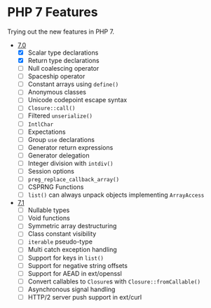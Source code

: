 # PHP 7 Features

Trying out the new features in PHP 7.

- [7.0](http://php.net/manual/en/migration70.new-features.php)
    - [x] Scalar type declarations
    - [x] Return type declarations
    - [ ] Null coalescing operator
    - [ ] Spaceship operator
    - [ ] Constant arrays using `define()`
    - [ ] Anonymous classes
    - [ ] Unicode codepoint escape syntax
    - [ ] `Closure::call()`
    - [ ] Filtered `unserialize()`
    - [ ] `IntlChar`
    - [ ] Expectations
    - [ ] Group `use` declarations
    - [ ] Generator return expressions
    - [ ] Generator delegation
    - [ ] Integer division with `intdiv()`
    - [ ] Session options
    - [ ] `preg_replace_callback_array()`
    - [ ] CSPRNG Functions
    - [ ] `list()` can always unpack objects implementing `ArrayAccess`
- [7.1](http://php.net/manual/en/migration71.new-features.php)
    - [ ] Nullable types
    - [ ] Void functions
    - [ ] Symmetric array destructuring
    - [ ] Class constant visibility
    - [ ] `iterable` pseudo-type
    - [ ] Multi catch exception handling
    - [ ] Support for keys in `list()`
    - [ ] Support for negative string offsets
    - [ ] Support for AEAD in ext/openssl
    - [ ] Convert callables to `Closure`s with `Closure::fromCallable()`
    - [ ] Asynchronous signal handling
    - [ ] HTTP/2 server push support in ext/curl
